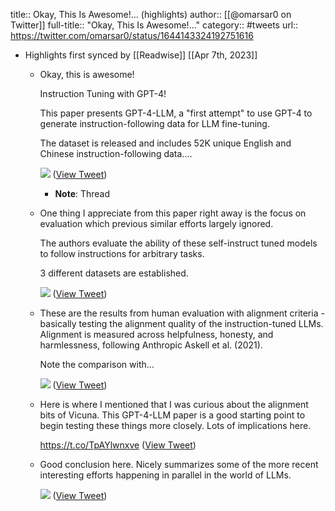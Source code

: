 title:: Okay, This Is Awesome!... (highlights)
author:: [[@omarsar0 on Twitter]]
full-title:: "Okay, This Is Awesome!..."
category:: #tweets
url:: https://twitter.com/omarsar0/status/1644143324192751616

- Highlights first synced by [[Readwise]] [[Apr 7th, 2023]]
	- Okay, this is awesome!
	  
	  Instruction Tuning with GPT-4!
	  
	  This paper presents GPT-4-LLM, a "first attempt" to use GPT-4 to generate instruction-following data for LLM fine-tuning. 
	  
	  The dataset is released and includes 52K unique English and Chinese instruction-following data.… 
	  
	  ![](https://pbs.twimg.com/media/FtEq3nMX0AEisHm.jpg) ([View Tweet](https://twitter.com/omarsar0/status/1644143324192751616))
		- **Note**: Thread
	- One thing I appreciate from this paper right away is the focus on evaluation which previous similar efforts largely ignored. 
	  
	  The authors evaluate the ability of these self-instruct tuned models to follow instructions for arbitrary tasks. 
	  
	  3 different datasets are established. 
	  
	  ![](https://pbs.twimg.com/media/FtEs8B9WcAQadq5.png) ([View Tweet](https://twitter.com/omarsar0/status/1644145389057048576))
	- These are the results from human evaluation with alignment criteria - basically testing the alignment quality of the instruction-tuned LLMs. Alignment is measured across helpfulness, honesty, and harmlessness, following Anthropic Askell et al. (2021).
	  
	  Note the comparison with… 
	  
	  ![](https://pbs.twimg.com/media/FtEt2QgWwAIEKcB.png) ([View Tweet](https://twitter.com/omarsar0/status/1644148485652992000))
	- Here is where I mentioned that I was curious about the alignment bits of Vicuna. This GPT-4-LLM paper is a good starting point to begin testing these things more closely. Lots of implications here. 
	  
	  https://t.co/TpAYlwnxve ([View Tweet](https://twitter.com/omarsar0/status/1644150198841516038))
	- Good conclusion here. Nicely summarizes some of the more recent interesting efforts happening in parallel in the world of LLMs. 
	  
	  ![](https://pbs.twimg.com/media/FtE0YHZXgAE0mDe.png) ([View Tweet](https://twitter.com/omarsar0/status/1644152980931768322))